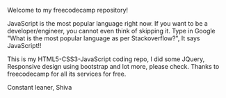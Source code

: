 Welcome to my freecodecamp repository!

JavaScript is the most popular language right now. If you want to be a developer/engineer, you cannot even think of skipping it. Type in Google "What is the most popular language as per Stackoverflow?", It says JavaScript!!

This is my HTML5-CSS3-JavaScript coding repo, I did some JQuery, Responsive design using bootstrap and lot more, please check. Thanks to freecodecamp for all its services for free.

Constant leaner,
Shiva

